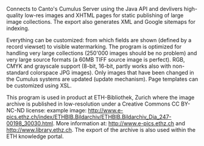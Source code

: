 Connects to Canto's Cumulus Server using the Java API and devlivers high-quality low-res images and XHTML pages for static publishing of large image collections. The export also generates XML and Google sitemaps for indexing.

Everything can be customized: from which fields are shown (defined by a record viewset) to visible watermarking. The program is optimized for handling very large collections (250'000 images should be no problem) and very large source formats (a 60MB TIFF source image is perfect). RGB, CMYK and grayscale support (8-bit, 16-bit, partly works also with non-standard colorspace JPG images). Only images that have been changed in the Cumulus systems are updated (update mechanism). Page templates can be customized using XSL.

This program is used in product at ETH-Bibliothek, Zurich where the image archive is published in low-resolution under a Creative Commons CC BY-NC-ND license: example image: http://www.e-pics.ethz.ch/index/ETHBIB.Bildarchiv/ETHBIB.Bildarchiv_Dia_247-00198_30030.html. More information at: http://www.e-pics.ethz.ch and http://www.library.ethz.ch. The export of the archive is also used within the ETH knowledge portal.


